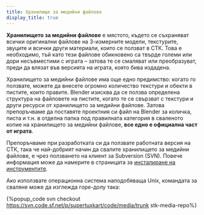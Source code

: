 ```yaml
---
title: Хранилище за медийни файлове
display_title: true
---
```

**Хранилището за медийни файлове** е мястото, където се съхраняват всички оригинални файлове на 3-измерните модели, текстурите, звуците и всички други материали, които се ползват в СТК. Това е необходимо, тъй като тези файлове обикновено са твърде големи или дори несъвместими с играта – затова те се смаляват или преобразуват, преди да влязат във версията на играта, която бива издадена.

Хранилището за медийни файлове има още едно предимство: когато го ползвате, можете да внесете огромно количество текстури и обекти в пистите, които правите. Blender изисква да се ползва определена структура на файловете на пистите, когато те се свързват с текстури и други ресурси от хранилището за медийни файлове. Затова препоръчваме да поставяте проектния си файл на Blender за количка, писта и т.н. в отделна папка под правилната категория в сваленото копие на хранилището за медийни файлове, **все едно е официална част от играта**.

Препоръчваме при разработката си да ползвате работната версия на СТК, така че най-добрият начин да свалите хранилището за медийни файлове, е чрез ползването на клиент за Subversion (SVN). Повече информация може да намерите в страницата за [инсталиране на инструментите](Installing_Tools).

Ако използвате операционна система наподобяваща Unix, командата за сваляне може да изглежда горе-долу така:

{%popup_code
svn checkout https://svn.code.sf.net/p/supertuxkart/code/media/trunk stk-media-repo%}
